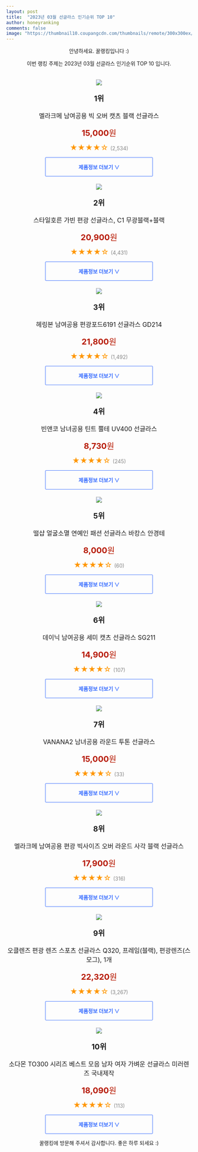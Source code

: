 ```yaml
---
layout: post
title:  "2023년 03월 선글라스 인기순위 TOP 10"
author: honeyranking
comments: false
image: "https://thumbnail10.coupangcdn.com/thumbnails/remote/300x300ex/image/vendor_inventory/4f67/534a88371a7792bb36947b8472e170db35417c9b2cfda7985fe9d6525776.jpg"
---
```

<p style="text-align: center;">안녕하세요. 꿀랭킹입니다 :)</p>
<p style="text-align: center;">이번 랭킹 주제는 2023년 03월 선글라스 인기순위 TOP 10 입니다.</p><center><img src="https://thumbnail10.coupangcdn.com/thumbnails/remote/300x300ex/image/vendor_inventory/4f67/534a88371a7792bb36947b8472e170db35417c9b2cfda7985fe9d6525776.jpg" style="margin-top:20px" /></center><p style="text-align: center; font-size: 20px"><b>1위</b></p><p style="text-align: center; font-size: 17px">멜라크메 남여공용 빅 오버 캣츠 블랙 선글라스</p><p style="text-align: center;"><span style="color: #b61800; font-size: 22px;"><b>15,000</b>원</span></p><p style="text-align: center;"><span style="color: #ff9600; font-size: 20px;">★★★★☆ </span><span style="color: #878787;">(2,534)</span></p><center><a href="https://link.coupang.com/a/RMc2A"><div style="font-size: 14px; display: inline-block; padding: 15px 90px; color: #346aff; border-radius: 2px; border: 1px solid #346aff; cursor: pointer;"><b>제품정보 더보기 &or;</b></div></a></center><center><img src="https://thumbnail8.coupangcdn.com/thumbnails/remote/300x300ex/image/vendor_inventory/e116/7369283b1d52f74fedcccbef163e1b1820b098f1befb97c380162aaa5765.jpg" style="margin-top:20px" /></center><p style="text-align: center; font-size: 20px"><b>2위</b></p><p style="text-align: center; font-size: 17px">스타일호른 가빈 편광 선글라스, C1 무광블랙+블랙</p><p style="text-align: center;"><span style="color: #b61800; font-size: 22px;"><b>20,900</b>원</span></p><p style="text-align: center;"><span style="color: #ff9600; font-size: 20px;">★★★★☆ </span><span style="color: #878787;">(4,431)</span></p><center><a href="https://link.coupang.com/a/RMc2C"><div style="font-size: 14px; display: inline-block; padding: 15px 90px; color: #346aff; border-radius: 2px; border: 1px solid #346aff; cursor: pointer;"><b>제품정보 더보기 &or;</b></div></a></center><center><img src="https://thumbnail8.coupangcdn.com/thumbnails/remote/300x300ex/image/vendor_inventory/a980/94c5ba4e6012f2097c244a13612eecf88227cb0051cc66ccac2ca7cbb36d.jpg" style="margin-top:20px" /></center><p style="text-align: center; font-size: 20px"><b>3위</b></p><p style="text-align: center; font-size: 17px">헤링본 남여공용 편광포드6191 선글라스 GD214</p><p style="text-align: center;"><span style="color: #b61800; font-size: 22px;"><b>21,800</b>원</span></p><p style="text-align: center;"><span style="color: #ff9600; font-size: 20px;">★★★★☆ </span><span style="color: #878787;">(1,492)</span></p><center><a href="https://link.coupang.com/a/RMc2D"><div style="font-size: 14px; display: inline-block; padding: 15px 90px; color: #346aff; border-radius: 2px; border: 1px solid #346aff; cursor: pointer;"><b>제품정보 더보기 &or;</b></div></a></center><center><img src="https://thumbnail9.coupangcdn.com/thumbnails/remote/300x300ex/image/retail/images/7472853404459079-4763856c-add9-453c-a377-6312b8e67a55.jpg" style="margin-top:20px" /></center><p style="text-align: center; font-size: 20px"><b>4위</b></p><p style="text-align: center; font-size: 17px">빈앤코 남녀공용 틴트 뿔테 UV400 선글라스</p><p style="text-align: center;"><span style="color: #b61800; font-size: 22px;"><b>8,730</b>원</span></p><p style="text-align: center;"><span style="color: #ff9600; font-size: 20px;">★★★★☆ </span><span style="color: #878787;">(245)</span></p><center><a href="https://www.coupang.com/vp/products/6446322214?itemId=13975098676&q=%EC%84%A0%EA%B8%80%EB%9D%BC%EC%8A%A4&sourceType=search&searchId=02b9ff6c8fc24ce38962673b2255f360"><div style="font-size: 14px; display: inline-block; padding: 15px 90px; color: #346aff; border-radius: 2px; border: 1px solid #346aff; cursor: pointer;"><b>제품정보 더보기 &or;</b></div></a></center><center><img src="https://thumbnail7.coupangcdn.com/thumbnails/remote/300x300ex/image/vendor_inventory/658a/79d679f660779882e0b1548afe3d91f8afcb820acf5dac2b07ec81fc7ff7.jpg" style="margin-top:20px" /></center><p style="text-align: center; font-size: 20px"><b>5위</b></p><p style="text-align: center; font-size: 17px">떨샵 얼굴소멸 연예인 패션 선글라스 바캉스 안경테</p><p style="text-align: center;"><span style="color: #b61800; font-size: 22px;"><b>8,000</b>원</span></p><p style="text-align: center;"><span style="color: #ff9600; font-size: 20px;">★★★★☆ </span><span style="color: #878787;">(60)</span></p><center><a href="https://link.coupang.com/a/RMc2H"><div style="font-size: 14px; display: inline-block; padding: 15px 90px; color: #346aff; border-radius: 2px; border: 1px solid #346aff; cursor: pointer;"><b>제품정보 더보기 &or;</b></div></a></center><center><img src="https://thumbnail10.coupangcdn.com/thumbnails/remote/300x300ex/image/retail/images/1885593844688009-695be399-4450-4ea6-a182-2a887cc04213.jpg" style="margin-top:20px" /></center><p style="text-align: center; font-size: 20px"><b>6위</b></p><p style="text-align: center; font-size: 17px">데이닉 남여공용 세미 캣츠 선글라스 SG211</p><p style="text-align: center;"><span style="color: #b61800; font-size: 22px;"><b>14,900</b>원</span></p><p style="text-align: center;"><span style="color: #ff9600; font-size: 20px;">★★★★☆ </span><span style="color: #878787;">(107)</span></p><center><a href="https://www.coupang.com/vp/products/6429505102?itemId=13869697029&q=%EC%84%A0%EA%B8%80%EB%9D%BC%EC%8A%A4&sourceType=search&searchId=02b9ff6c8fc24ce38962673b2255f360"><div style="font-size: 14px; display: inline-block; padding: 15px 90px; color: #346aff; border-radius: 2px; border: 1px solid #346aff; cursor: pointer;"><b>제품정보 더보기 &or;</b></div></a></center><center><img src="https://thumbnail9.coupangcdn.com/thumbnails/remote/300x300ex/image/vendor_inventory/90e7/ab7df2caa653b57e6d8ac3737584fe5d1921ef9e9192f18b1cd31da26ea0.jpg" style="margin-top:20px" /></center><p style="text-align: center; font-size: 20px"><b>7위</b></p><p style="text-align: center; font-size: 17px">VANANA2 남녀공용 라운드 투톤 선글라스</p><p style="text-align: center;"><span style="color: #b61800; font-size: 22px;"><b>15,000</b>원</span></p><p style="text-align: center;"><span style="color: #ff9600; font-size: 20px;">★★★★☆ </span><span style="color: #878787;">(33)</span></p><center><a href="https://link.coupang.com/a/RMc2L"><div style="font-size: 14px; display: inline-block; padding: 15px 90px; color: #346aff; border-radius: 2px; border: 1px solid #346aff; cursor: pointer;"><b>제품정보 더보기 &or;</b></div></a></center><center><img src="https://thumbnail7.coupangcdn.com/thumbnails/remote/300x300ex/image/vendor_inventory/81e6/50c9f767ed8b29bc069d0b4c6fde713efb33b8467f27ce85a3abd43a4410.jpg" style="margin-top:20px" /></center><p style="text-align: center; font-size: 20px"><b>8위</b></p><p style="text-align: center; font-size: 17px">멜라크메 남여공용 편광 빅사이즈 오버 라운드 사각 블랙 선글라스</p><p style="text-align: center;"><span style="color: #b61800; font-size: 22px;"><b>17,900</b>원</span></p><p style="text-align: center;"><span style="color: #ff9600; font-size: 20px;">★★★★☆ </span><span style="color: #878787;">(316)</span></p><center><a href="https://link.coupang.com/a/RMc2O"><div style="font-size: 14px; display: inline-block; padding: 15px 90px; color: #346aff; border-radius: 2px; border: 1px solid #346aff; cursor: pointer;"><b>제품정보 더보기 &or;</b></div></a></center><center><img src="https://thumbnail7.coupangcdn.com/thumbnails/remote/300x300ex/image/product/image/vendoritem/2018/11/07/3507189012/5d58886b-79e2-4fae-9caa-bbd8f1b3f4d6.jpg" style="margin-top:20px" /></center><p style="text-align: center; font-size: 20px"><b>9위</b></p><p style="text-align: center; font-size: 17px">오클렌즈 편광 렌즈 스포츠 선글라스 Q320, 프레임(블랙), 편광렌즈(스모그), 1개</p><p style="text-align: center;"><span style="color: #b61800; font-size: 22px;"><b>22,320</b>원</span></p><p style="text-align: center;"><span style="color: #ff9600; font-size: 20px;">★★★★☆ </span><span style="color: #878787;">(3,267)</span></p><center><a href="https://link.coupang.com/a/RMc2Q"><div style="font-size: 14px; display: inline-block; padding: 15px 90px; color: #346aff; border-radius: 2px; border: 1px solid #346aff; cursor: pointer;"><b>제품정보 더보기 &or;</b></div></a></center><center><img src="https://thumbnail8.coupangcdn.com/thumbnails/remote/300x300ex/image/vendor_inventory/1b7a/8ddf0a9391aa5a3a03117b865c4bc42dc5014ec8f8ae8223528da1cfb2d6.jpg" style="margin-top:20px" /></center><p style="text-align: center; font-size: 20px"><b>10위</b></p><p style="text-align: center; font-size: 17px">소다몬 TO300 시리즈 베스트 모음 남자 여자 가벼운 선글라스 미러렌즈 국내제작</p><p style="text-align: center;"><span style="color: #b61800; font-size: 22px;"><b>18,090</b>원</span></p><p style="text-align: center;"><span style="color: #ff9600; font-size: 20px;">★★★★☆ </span><span style="color: #878787;">(113)</span></p><center><a href="https://link.coupang.com/a/RMc2R"><div style="font-size: 14px; display: inline-block; padding: 15px 90px; color: #346aff; border-radius: 2px; border: 1px solid #346aff; cursor: pointer;"><b>제품정보 더보기 &or;</b></div></a></center><p style="text-align: center;">꿀랭킹에 방문해 주셔서 감사합니다. 좋은 하루 되세요 :)</p>